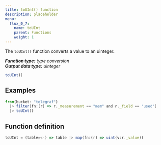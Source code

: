 ```yaml
---
title: toUInt() function
description: placeholder
menu:
  flux_0_7:
    name: toUInt
    parent: Functions
    weight: 1
---
```


The `toUInt()` function converts a value to an uinteger.

_**Function type:** type conversion_  
_**Output data type:** uinteger_

```js
toUInt()
```

## Examples
```js
from(bucket: "telegraf")
  |> filter(fn:(r) => r._measurement == "mem" and r._field == "used")
  |> toUInt()
```

## Function definition
```js
toUInt = (table=<-) => table |> map(fn:(r) => uint(v:r._value))
```
